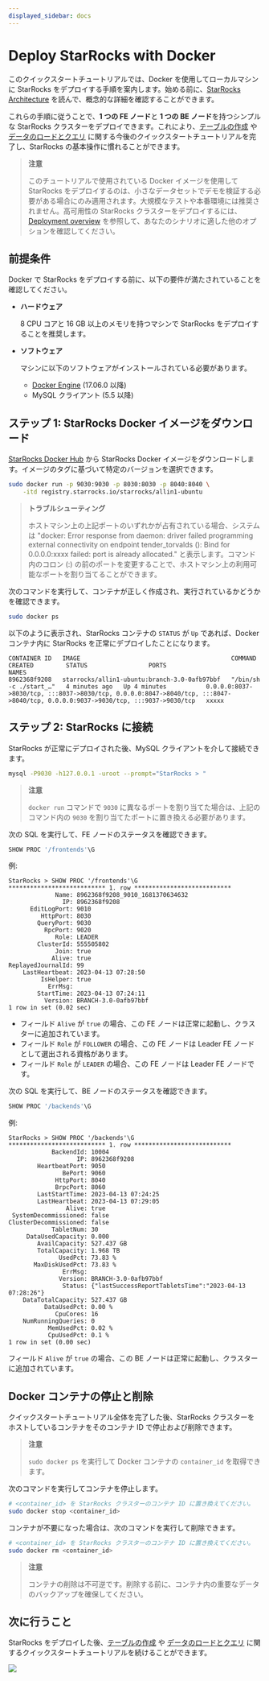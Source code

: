 ```yaml
---
displayed_sidebar: docs
---
```


# Deploy StarRocks with Docker

このクイックスタートチュートリアルでは、Docker を使用してローカルマシンに StarRocks をデプロイする手順を案内します。始める前に、[StarRocks Architecture](../introduction/Architecture.md) を読んで、概念的な詳細を確認することができます。

これらの手順に従うことで、**1 つの FE ノード**と **1 つの BE ノード**を持つシンプルな StarRocks クラスターをデプロイできます。これにより、[テーブルの作成](../quick_start/Create_table.md) や [データのロードとクエリ](../quick_start/Import_and_query.md) に関する今後のクイックスタートチュートリアルを完了し、StarRocks の基本操作に慣れることができます。

> **注意**
>
> このチュートリアルで使用されている Docker イメージを使用して StarRocks をデプロイするのは、小さなデータセットでデモを検証する必要がある場合にのみ適用されます。大規模なテストや本番環境には推奨されません。高可用性の StarRocks クラスターをデプロイするには、[Deployment overview](../deployment/deployment_overview.md) を参照して、あなたのシナリオに適した他のオプションを確認してください。

## 前提条件

Docker で StarRocks をデプロイする前に、以下の要件が満たされていることを確認してください。

- **ハードウェア**

  8 CPU コアと 16 GB 以上のメモリを持つマシンで StarRocks をデプロイすることを推奨します。

- **ソフトウェア**

  マシンに以下のソフトウェアがインストールされている必要があります。

  - [Docker Engine](https://docs.docker.com/engine/install/) (17.06.0 以降)
  - MySQL クライアント (5.5 以降)

## ステップ 1: StarRocks Docker イメージをダウンロード

[StarRocks Docker Hub](https://hub.docker.com/r/starrocks/allin1-ubuntu/tags) から StarRocks Docker イメージをダウンロードします。イメージのタグに基づいて特定のバージョンを選択できます。

```Bash
sudo docker run -p 9030:9030 -p 8030:8030 -p 8040:8040 \
    -itd registry.starrocks.io/starrocks/allin1-ubuntu
```

> **トラブルシューティング**
>
> ホストマシン上の上記ポートのいずれかが占有されている場合、システムは "docker: Error response from daemon: driver failed programming external connectivity on endpoint tender_torvalds (): Bind for 0.0.0.0:xxxx failed: port is already allocated." と表示します。コマンド内のコロン (:) の前のポートを変更することで、ホストマシン上の利用可能なポートを割り当てることができます。

次のコマンドを実行して、コンテナが正しく作成され、実行されているかどうかを確認できます。

```Bash
sudo docker ps
```

以下のように表示され、StarRocks コンテナの `STATUS` が `Up` であれば、Docker コンテナ内に StarRocks を正常にデプロイしたことになります。

```Plain
CONTAINER ID   IMAGE                                          COMMAND                  CREATED         STATUS                 PORTS                                                                                                                             NAMES
8962368f9208   starrocks/allin1-ubuntu:branch-3.0-0afb97bbf   "/bin/sh -c ./start_…"   4 minutes ago   Up 4 minutes           0.0.0.0:8037->8030/tcp, :::8037->8030/tcp, 0.0.0.0:8047->8040/tcp, :::8047->8040/tcp, 0.0.0.0:9037->9030/tcp, :::9037->9030/tcp   xxxxx
```

## ステップ 2: StarRocks に接続

StarRocks が正常にデプロイされた後、MySQL クライアントを介して接続できます。

```Bash
mysql -P9030 -h127.0.0.1 -uroot --prompt="StarRocks > "
```

> **注意**
>
> `docker run` コマンドで `9030` に異なるポートを割り当てた場合は、上記のコマンド内の `9030` を割り当てたポートに置き換える必要があります。

次の SQL を実行して、FE ノードのステータスを確認できます。

```SQL
SHOW PROC '/frontends'\G
```

例:

```Plain
StarRocks > SHOW PROC '/frontends'\G
*************************** 1. row ***************************
             Name: 8962368f9208_9010_1681370634632
               IP: 8962368f9208
      EditLogPort: 9010
         HttpPort: 8030
        QueryPort: 9030
          RpcPort: 9020
             Role: LEADER
        ClusterId: 555505802
             Join: true
            Alive: true
ReplayedJournalId: 99
    LastHeartbeat: 2023-04-13 07:28:50
         IsHelper: true
           ErrMsg: 
        StartTime: 2023-04-13 07:24:11
          Version: BRANCH-3.0-0afb97bbf
1 row in set (0.02 sec)
```

- フィールド `Alive` が `true` の場合、この FE ノードは正常に起動し、クラスターに追加されています。
- フィールド `Role` が `FOLLOWER` の場合、この FE ノードは Leader FE ノードとして選出される資格があります。
- フィールド `Role` が `LEADER` の場合、この FE ノードは Leader FE ノードです。

次の SQL を実行して、BE ノードのステータスを確認できます。

```SQL
SHOW PROC '/backends'\G
```

例:

```Plain
StarRocks > SHOW PROC '/backends'\G
*************************** 1. row ***************************
            BackendId: 10004
                   IP: 8962368f9208
        HeartbeatPort: 9050
               BePort: 9060
             HttpPort: 8040
             BrpcPort: 8060
        LastStartTime: 2023-04-13 07:24:25
        LastHeartbeat: 2023-04-13 07:29:05
                Alive: true
 SystemDecommissioned: false
ClusterDecommissioned: false
            TabletNum: 30
     DataUsedCapacity: 0.000 
        AvailCapacity: 527.437 GB
        TotalCapacity: 1.968 TB
              UsedPct: 73.83 %
       MaxDiskUsedPct: 73.83 %
               ErrMsg: 
              Version: BRANCH-3.0-0afb97bbf
               Status: {"lastSuccessReportTabletsTime":"2023-04-13 07:28:26"}
    DataTotalCapacity: 527.437 GB
          DataUsedPct: 0.00 %
             CpuCores: 16
    NumRunningQueries: 0
           MemUsedPct: 0.02 %
           CpuUsedPct: 0.1 %
1 row in set (0.00 sec)
```

フィールド `Alive` が `true` の場合、この BE ノードは正常に起動し、クラスターに追加されています。

## Docker コンテナの停止と削除

クイックスタートチュートリアル全体を完了した後、StarRocks クラスターをホストしているコンテナをそのコンテナ ID で停止および削除できます。

> **注意**
>
> `sudo docker ps` を実行して Docker コンテナの `container_id` を取得できます。

次のコマンドを実行してコンテナを停止します。

```Bash
# <container_id> を StarRocks クラスターのコンテナ ID に置き換えてください。
sudo docker stop <container_id>
```

コンテナが不要になった場合は、次のコマンドを実行して削除できます。

```Bash
# <container_id> を StarRocks クラスターのコンテナ ID に置き換えてください。
sudo docker rm <container_id>
```

> **注意**
>
> コンテナの削除は不可逆です。削除する前に、コンテナ内の重要なデータのバックアップを確保してください。

## 次に行うこと

StarRocks をデプロイした後、[テーブルの作成](../quick_start/Create_table.md) や [データのロードとクエリ](../quick_start/Import_and_query.md) に関するクイックスタートチュートリアルを続けることができます。

<img referrerpolicy="no-referrer-when-downgrade" src="https://static.scarf.sh/a.png?x-pxid=f5ae0b2c-3578-4a40-9056-178e9837cfe0" />